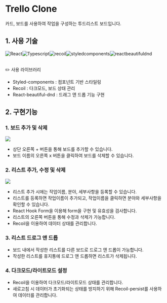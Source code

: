 # Trello Clone
 카드, 보드를 사용하여 작업을 구성하는 투드리스트 보드입니다.

## 1. 사용 기술
<div style="display:flex">
  <img alt="React" src="https://img.shields.io/badge/React-61DAFB.svg?&style=for-the-badge&logo=React&logoColor=black"/>
  <img alt="Typescript" src="https://img.shields.io/badge/Typescript-3178C6?style=for-the-badge&logo=typescript&logoColor=black"/>
  <img alt="recoil" src="https://img.shields.io/badge/Recoil-3578E5?style=for-the-badge&logo=recoil&logoColor=black"/>
  <img alt="styledcomponents" src="https://img.shields.io/badge/styledcomponents-DB7093.svg?&style=for-the-badge&logo=styledcomponents&logoColor=black"/>
  <img alt="reactbeautifuldnd" src="https://img.shields.io/badge/React--beautiful--dnd-007396?style=for-the-badge&logo=reactbeautifuldnd&logoColor=white"/>
</div>

<br/>

✏️ 사용 라이브러리
- Styled-components : 컴포넌트 기반 스타일링
- Recoil : 다크모드, 보드 상태 관리
- React-beautiful-dnd : 드래그 앤 드롭 기능 구현

## 2. 구현기능
### 1. 보드 추가 및 삭제
<img src="https://github.com/hyeonjy/react-trello/assets/86361624/64c1f1a2-aa3e-4153-a859-2904cd37c52a" />  

- 상단 오른쪽 + 버튼을 통해 보드를 추가할 수 있습니다.
- 보드 이름의 오른쪽 x 버튼을 클릭하여 보드를 삭제할 수 있습니다. 
### 2. 리스트 추가, 수정 및 삭제
<img src="https://github.com/hyeonjy/react-trello/assets/86361624/9b40dbae-2d0e-457a-a239-0113d72a948b" />  

- 리스트 추가 시에는 작업이름, 분야, 세부사항을 등록할 수 있습니다.
- 리스트를 등록하면 작업이름이 추가되고, 작업이름을 클릭하면 분야와 세부사항을 확인할 수 있습니다.
- React Hook Form을 이용해 form을 구현 및 유효성을 검사합니다.
- 리스트의 오른쪽 버튼을 통해 수정과 삭제가 가능합니다.
- Recoil을 이용하여 데이터 상태를 관리합니다.
### 3. 리스트 드로그 앤 드롭
- 보드 내에서 작성한 리스트를 다른 보드로 드로그 앤 드롭이 가능합니다.
- 작성한 리스트를 휴지통에 드로그 앤 드롭하면 리스트가 삭제됩니다.
  
### 4. 다크모드/라이트모드 설정
- Recoil을 이용하여 다크모드/라이트모드 상태를 관리합니다.
- 새로고침 시 데이터가 초기화되는 상태를 방지하기 위해 Recoil-persist를 사용하여 데이터를 관리합니다.
